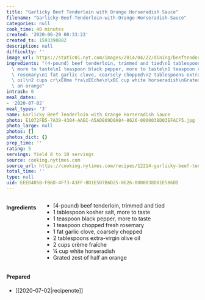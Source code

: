 ```yaml
---
title: "Garlicky Beef Tenderloin with Orange Horseradish Sauce"
filename: "Garlicky-Beef-Tenderloin-with-Orange-Horseradish-Sauce"
categories: null
cook_time: 40 minutes
created: '2020-06-29 00:33:22'
created_ts: 1593390802
description: null
difficulty: ''
image_url: https://static01.nyt.com/images/2014/04/22/dining/beeftenderloin/beeftenderloin-articleLarge.jpg
ingredients: "(4-pound) beef tenderloin, trimmed and tied\n1 tablespoon kosher salt,\
  \ more to taste\n1 teaspoon black pepper, more to taste\n1 teaspoon chopped fresh\
  \ rosemary\n1 fat garlic clove, coarsely chopped\n2 tablespoons extra-virgin olive\
  \ oil\n2 cups cr\xE8me fra\xEEche\n\xBC cup white horseradish\nGrated zest of half\
  \ an orange"
intrash: 0
meal_dates:
- '2020-07-02'
meal_types: '3'
name: Garlicky Beef Tenderloin with Orange Horseradish Sauce
photo: E1072FB5-7A39-4304-AAEC-A5AD809D0A84-8626-0000038D03EFACF5.jpg
photo_large: null
photos: []
photos_dict: {}
prep_time: ''
rating: 5
servings: Yield 8 to 10 servings
source: cooking.nytimes.com
source_url: https://cooking.nytimes.com/recipes/12214-garlicky-beef-tenderloin-with-orange-horseradish-sauce
total_time: ''
type: null
uid: EEED405B-FB6D-4F73-A3FF-BD1E5D7B6D25-8626-0000038D01E586DD
---
```

<div class="large-8 medium-7 columns" id="writeup">	</div><!-- #writeup -->
</div><!-- #row-one -->
<div class="row" id="row-two">	<div class="medium-4 small-5 columns"><h4 id="ingredients">Ingredients</h4><div class="box box-ingredients content"><ul>
<li>(4-pound) beef tenderloin, trimmed and tied</li>
<li>1 tablespoon kosher salt, more to taste</li>
<li>1 teaspoon black pepper, more to taste</li>
<li>1 teaspoon chopped fresh rosemary</li>
<li>1 fat garlic clove, coarsely chopped</li>
<li>2 tablespoons extra-virgin olive oil</li>
<li>2 cups crème fraîche</li>
<li>¼ cup white horseradish</li>
<li>Grated zest of half an orange</li>
</ul>
</div>	</div>	<div class="medium-6 small-7 columns">	</div>	<div class="medium-2 columns" id="photo-sidebar">		<div class="" id="meals"><h4>Prepared</h4><ul>
<li>[[2020-07-02|recipenote]]</li>
</ul>
		</div>